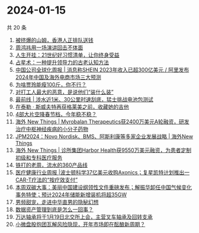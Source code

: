 # 2024-01-15

共 20 条

<!-- BEGIN 36KR -->
<!-- 最后更新时间 2024-01-15 02:07:01 +0800 -->
1. [被挤爆的山姆，香港人正排队送钱](https://36kr.com/p/2604089668221827)
1. [周鸿祎用一场演讲回击不体面](https://36kr.com/p/2602676265696136)
1. [人生开挂：21世纪好习惯清单，让你终身受益](https://36kr.com/p/2531786594379522)
1. [占星术：一种提升领导力的古老认知方法](https://36kr.com/p/2558599647845504)
1. [中国公司全球化周报 | 消息称SHEIN 2023年收入已超300亿美元 / 阿里发布2024年中国及海外电商市场三大预测](https://36kr.com/p/2603270008880001)
1. [为啥贾玲能瘦100斤，你不行？](https://36kr.com/p/2604071998978944)
1. [对打工人最大的恶意，是说他们“装什么装”](https://36kr.com/p/2604141687094152)
1. [最前线 | 涉水近1米、30公里时速刮底，猛士挑战电池包测试](https://36kr.com/p/2603101917837952)
1. [在泰勒 · 斯威夫特再获格莱美之前，收藏她的吉他](https://36kr.com/p/2602546247842693)
1. [4部大片空降春节档，今年稳不稳？](https://36kr.com/p/2602482260130688)
1. [海外 New Things | Myrobalan Therapeutics获2400万美元A轮融资，研发治疗中枢神经疾病的小分子药物](https://36kr.com/p/2601538112453512)
1. [JPM2024：Novo Nordisk、BMS、阿斯利康等多家企业发展战略 | 海外New Things](https://36kr.com/p/2600121636338309)
1. [海外 New Things | 诊所集团Harbor Health获9550万美元融资，为患者定制初级和专科医疗服务](https://36kr.com/p/2601534890752902)
1. [铁打的老周，流水的360产品线](https://36kr.com/p/2604258749751427)
1. [医疗健康行业周报 |波士顿科学37亿美元收购Axonics；复星凯特计划推出一CAR-T疗法的“按疗效支付”](https://36kr.com/p/2604034727279241)
1. [本周双碳大事：美丽中国建设纲领性文件重磅发布；解振华卸任中国气候变化事务特使；预计2024年储能新增装机将超35GW](https://36kr.com/p/2604045678066563)
1. [男频甜宠，走进中华直男的隐秘幻想](https://36kr.com/p/2601317386943110)
1. [数据资产管理到底是怎么一回事？](https://36kr.com/p/2602957801618048)
1. [万达轴承将于1月19日北交所上会，主营叉车轴承及回转支承](https://36kr.com/p/2602688548757380)
1. [小微盘股抱团瓦解风险隐现，开年市场即在酝酿新周期？](https://36kr.com/p/2602873256861827)
<!-- END 36KR -->